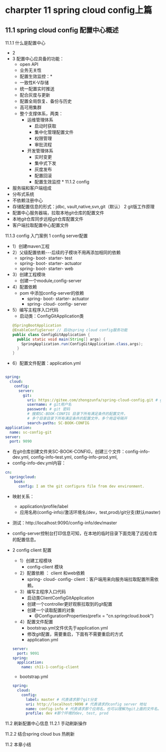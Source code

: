 # charpter 11 spring cloud config上篇
## 11.1 spring cloud config 配置中心概述
11.1.1 什么是配置中心
- 2
- 3 配置中心应具备的功能：
  - open API
  - 业务无关性
  - 配置生效监控：*
  - 一致性K-V存储
  - 统一配置实时推送
  - 配合灰度与更新
  - 配置全局恢复、备份与历史
  - 高可用集群
  - 整个支撑体系，两类：
    - 运维管理体系
      - 启动时获取
      - 集中化管理配置文件
      - 权限管理
      - 审批流程
    - 开发管理体系
      - 实时变更
      - 集中式下发
      - 灰度发布
      - 配置回滚
      - 配置生效监控 *
11.1.2 config
- 服务端和客户端组成
- 分布式系统
- 不依赖注册中心
- 存储配置信息的形式：jdbc, vault,native,svn,git（默认）
2 git版工作原理
- 配置中心服务器端，拉取本地git仓库的配置文件
- 本地git仓库同步远程git仓库配置文件
- 客户端拉取配置中心配置文件

11.1.3 config 入门案例
1 config server配置
- 1）创建maven工程
- 2）父级配置依赖---后续的子模块不用再添加相同的依赖
  - spring- boot- starter- test
  - spring- boot- starter- actuator
  - spring- boot- starter- web
- 3）创建工程模块
  - 创建一个module,config-server
- 4）配置依赖
  - pom 中添加config-server的依赖
    - spring- boot- starter- actuator
    - spring- cloud- config- server
- 5）编写主程序入口代码
    - 启动类：ConfigGitApplication类
    ```java
    @SpringBootApplication
    @EnableConfigServer // 启动spring cloud config服务功能
    public class ConfigGitApplication {
      public static void main(String[] args) {
        SpringApplication.run(ConfigGitApplication.class,args);
      }
    }
    ```
 - 6）配置文件配置：application.yml
```yaml

spring:
  cloud:
    config:
      server:
        git:
          uri: https://gitee.com/zhongzunfa/spring-cloud-config.git # git 服务器地址
          username: # git用户名
          password: # git 密码
          # 搜索SC-BOOK-CONFIG 目录下所有满足条件的配置文件，
          # 多个目录目录下所有满足条件的配置文件，多个用逗号隔开
          search-paths: SC-BOOK-CONFIG
application:
  name: sc-config-git
server:
  port: 9090

```
  - 在git仓库创建文件夹SC-BOOK-CONFIG，创建三个文件：config-info-dev.yml, config-info-test.yml, config-info-prod.yml,
  - config-info-dev.yml内容：
  ```yaml
  cn:
    springcloud:
      book:
        config: I am the git configura file from dev environment.
  ```
  - 映射关系：
    - application/profile/label
    - 应用名称(config-info)/激活环境名(dev，test,prod)/git分支(默认master)
  - 测试：http://localhost:9090/config-info/dev/master
  - config-server控制台打印信息可知，在本地的临时目录下面克隆了远程仓库的配置信息。

- 2 config client 配置
  - 1）创建工程模块
    - config-client 模块
  - 2）配置依赖 ： client 和web依赖
    - spring- cloud- config- client：客户端用来向服务端拉取配置所需依赖。
  - 3）编写主程序入口代码
    - 启动类ClientConfigGitApplication
    - 创建一个controller更好观察拉取到的git配置
    - 创建一个读取配置的对象
      - @ConfigurationProperties(prefix = "cn.springcloud.book")
  - 4）配置文件配置
    - bootstrap.yml文件优先于application.yml
    - 修改git配置，需要重启，下面有不需要重启的方式
    - application.yml
  ```yaml
  server:
    port: 9091
  spring:
    application:
      name: ch11-1-config-client
  ```
    - bootstrap.yml
    ```yaml
    spring:
      cloud:
        config:
          label: master # 代表请求那个git分支
          uri: http://localhost:9090 # 代表请求的config server 地址
          name: config-info # 代表请求那个应用名，也可以理解为git上面的文件名。
          profile: dev #那个环境的dev, test, prod
    ```

11.2 刷新配置中心信息
11.2.1 手动刷新操作

11.2.2 结合spring cloud bus 热刷新

11.2 本章小结
